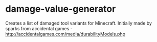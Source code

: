 # damage-value-generator
Creates a list of damaged tool variants for Minecraft. Initially made by sparks from accidental games - http://accidentalgames.com/media/durabilityModels.php
